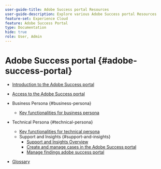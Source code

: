 ```yaml
---
user-guide-title: Adobe Success portal Resources
user-guide-description: Explore various Adobe Success portal Resources for more details.
feature-set: Experience Cloud
feature: Adobe Success Portal
type: Documentation
hide: true
role: User, Admin
---
```


# Adobe Success portal {#adobe-success-portal}

- [Introduction to the Adobe Success portal](/help/adobe-success-portal/adobe-success-portal-introduction.md)

- [Access to the Adobe Success portal](/help/adobe-success-portal/access-to-the-adobe-success-portal.md)

- Business Persona {#business-persona}
    - [Key functionalities for business persona](/help/adobe-success-portal/business-persona/key-functionalities-for-business-persona.md)
- Technical Persona {#technical-persona}
    - [Key functionalities for technical persona](/help/adobe-success-portal/technical-persona/key-functionalities-for-technical-persona.md)
    - Support and Insights {#support-and-insights}
        - [Support and Insights Overview](/help/adobe-success-portal/technical-persona/support-and-insights/support-and-insights-overview.md)
        - [Create and manage cases in the Adobe Success portal](/help/adobe-success-portal/technical-persona/support-and-insights/create-and-manage-cases-in-the-adobe-success-portal.md)
        - [Manage findings adobe success portal](/help/adobe-success-portal/technical-persona/support-and-insights/manage-findings-adobe-success-portal.md)

- [Glossary](/help/adobe-success-portal/glossary.md)
